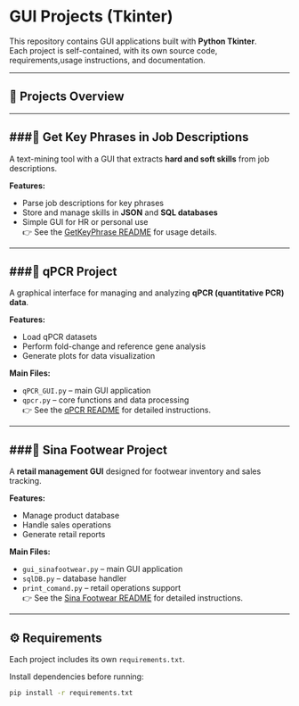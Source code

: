 # GUI Projects (Tkinter)

This repository contains GUI applications built with **Python Tkinter**.  
Each project is self-contained, with its own source code, requirements,usage instructions, and documentation.

---

## 📂 Projects Overview
---
###🔑 Get Key Phrases in Job Descriptions
---
A text-mining tool with a GUI that extracts **hard and soft skills** from job descriptions.  

**Features:**
- Parse job descriptions for key phrases  
- Store and manage skills in **JSON** and **SQL databases**  
- Simple GUI for HR or personal use  
👉 See the [GetKeyPhrase README](tkinter/GetKeyPhraseInJobDescription/README.md) for usage details.  
---

###🔬 qPCR Project
---
A graphical interface for managing and analyzing **qPCR (quantitative PCR) data**.  

**Features:**
- Load qPCR datasets  
- Perform fold-change and reference gene analysis  
- Generate plots for data visualization  

**Main Files:**
- `qPCR_GUI.py` – main GUI application  
- `qpcr.py` – core functions and data processing  
👉 See the [qPCR README](tkinter/qPCR_project/README.md) for detailed instructions.  
---

###🛒 Sina Footwear Project
---
A **retail management GUI** designed for footwear inventory and sales tracking.  

**Features:**
- Manage product database  
- Handle sales operations  
- Generate retail reports  

**Main Files:**
- `gui_sinafootwear.py` – main GUI application  
- `sqlDB.py` – database handler  
- `print_comand.py` – retail operations support  
👉 See the [Sina Footwear README](tkinter/Sina_footwear/README.md) for detailed instructions.  

---

## ⚙️ Requirements
Each project includes its own `requirements.txt`.

Install dependencies before running:  

```bash
pip install -r requirements.txt
```
